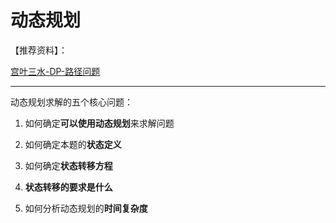 # 动态规划

【推荐资料】：

[宫叶三水-DP-路径问题](https://leetcode.cn/leetbook/detail/path-problems-in-dynamic-programming/)

---

动态规划求解的五个核心问题：

1. 如何确定**可以使用动态规划**来求解问题

2. 如何确定本题的**状态定义**

3. 如何确定**状态转移方程**

4. **状态转移的要求是什么**

5. 如何分析动态规划的**时间复杂度**
